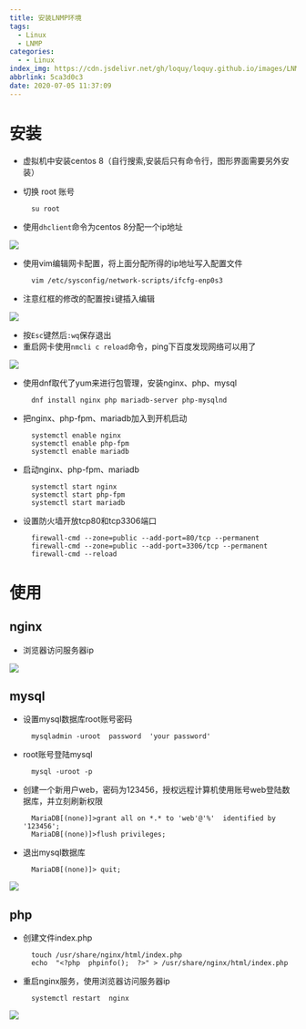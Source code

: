 ```yaml
---
title: 安装LNMP环境
tags:
  - Linux
  - LNMP
categories:
  - - Linux
index_img: https://cdn.jsdelivr.net/gh/loquy/loquy.github.io/images/LNMP.jpeg
abbrlink: 5ca3d0c3
date: 2020-07-05 11:37:09
---
```

# 安装
- 虚拟机中安装centos 8（自行搜索,安装后只有命令行，图形界面需要另外安装）
- 切换 root 账号

        su root

- 使用`dhclient`命令为centos 8分配一个ip地址

![](https://cdn.jsdelivr.net/gh/loquy/loquy.github.io/images/1593925975.jpg)

- 使用vim编辑网卡配置，将上面分配所得的ip地址写入配置文件

        vim /etc/sysconfig/network-scripts/ifcfg-enp0s3

- 注意红框的修改的配置按`i`键插入编辑

![](https://cdn.jsdelivr.net/gh/loquy/loquy.github.io/images/1593924179.jpg)

- 按`Esc`键然后`:wq`保存退出
- 重启网卡使用`nmcli c reload`命令，ping下百度发现网络可以用了

![](https://cdn.jsdelivr.net/gh/loquy/loquy.github.io/images/1593925621.jpg)

- 使用dnf取代了yum来进行包管理，安装nginx、php、mysql

        dnf install nginx php mariadb-server php-mysqlnd

- 把nginx、php-fpm、mariadb加入到开机启动

        systemctl enable nginx
        systemctl enable php-fpm
        systemctl enable mariadb

- 启动nginx、php-fpm、mariadb

        systemctl start nginx
        systemctl start php-fpm
        systemctl start mariadb

- 设置防火墙开放tcp80和tcp3306端口

        firewall-cmd --zone=public --add-port=80/tcp --permanent
        firewall-cmd --zone=public --add-port=3306/tcp --permanent
        firewall-cmd --reload

# 使用

## nginx
- 浏览器访问服务器ip

![](https://cdn.jsdelivr.net/gh/loquy/loquy.github.io/images/1593924883.jpg)

## mysql

- 设置mysql数据库root账号密码

        mysqladmin -uroot  password  'your password'

- root账号登陆mysql

        mysql -uroot -p

- 创建一个新用户web，密码为123456，授权远程计算机使用账号web登陆数据库，并立刻刷新权限  

        MariaDB[(none)]>grant all on *.* to 'web'@'%'  identified by '123456';
        MariaDB[(none)]>flush privileges;

- 退出mysql数据库
    
        MariaDB[(none)]> quit; 

![](https://cdn.jsdelivr.net/gh/loquy/loquy.github.io/images/1593925030.jpg)    

## php
- 创建文件index.php

        touch /usr/share/nginx/html/index.php
        echo  "<?php  phpinfo();  ?>" > /usr/share/nginx/html/index.php

- 重启nginx服务，使用浏览器访问服务器ip

        systemctl restart  nginx        


![](https://cdn.jsdelivr.net/gh/loquy/loquy.github.io/images/1593924755.jpg)        